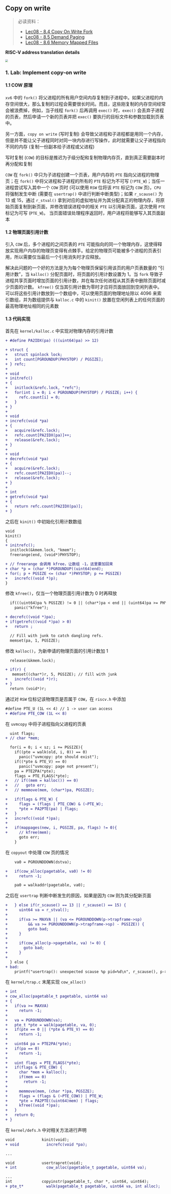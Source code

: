 ## Copy on write

> 必读资料：
>
> - [Lec08 - 8.4 Copy On Write Fork](https://mit-public-courses-cn-translatio.gitbook.io/mit6-s081/lec08-page-faults-frans/8.4-copy-on-write-fork)
> - [Lec08 - 8.5 Demand Paging](https://mit-public-courses-cn-translatio.gitbook.io/mit6-s081/lec08-page-faults-frans/8.5-demand-paging)
> - [Lec08 - 8.6 Memory Mapped Files](https://mit-public-courses-cn-translatio.gitbook.io/mit6-s081/lec08-page-faults-frans/8.6-memory-mapped-files)

**RISC-V address translation details**

<img src="./images/14.png" style="zoom:50%;" />

### 1. Lab: Implement copy-on write

#### 1.1 COW 原理

`xv6` 中的 `fork()` 将父进程的所有用户空间内存复制到子进程中。如果父进程的内存空间很大，那么复制的过程会需要很长时间。而且，这些刚复制的内存空间经常会被浪费掉，例如，当子线程 `fork()` 后再调用 `exec()` 时，`exec()` 会丢弃子进程的页表，然后申请一个新的页表并把 `exec()` 要执行的目标文件和参数加载到页表中。

另一方面，`copy on write` (写时复制) 会导致父进程和子进程都是用同一个内存，但是并不能让父子进程同时对同一块内存进行写操作，此时就需要让父子进程指向不同的内存 (复制一份副本给子进程或父进程)

写时复制 (`COW`) 的目标是推迟为子级分配和复制物理内存页，直到真正需要副本时再分配和复制

`COW` 在 `fork()` 中只为子进程创建一个页表，用户内存的 `PTE` 指向父进程的物理页；在 `fork()` 中将父进程和子进程的所有的 `PTE` 标记为不可写 (`!PTE_W`)；当任一进程尝试写入其中一个 `COW` 页时 (可以使用 `RSW` 位将该 `PTE` 标记为 `COW` 页)，`CPU` 将强制发生中断 (需要在 `usertrap()` 中进行判断中断类型)；如果 `r_scause()` 为 13 或 15，通过 `r_stval()` 拿到对应的虚拟地址并为其分配真正的物理内存，将原始页面复制到新页面，并修改错误进程中的相关 `PTE` 以引用新页面，这次使用 `PTE` 标记为可写 (`PTE_W`)。 当页面错误处理程序返回时，用户进程将能够写入其页面副本

#### 1.2 物理页面引用计数

引入 `COW` 后，多个进程的之间页表的 `PTE` 可能指向的同一个物理内存，这使得释放实现用户内存的物理页变得有点棘手。给定的物理页可能被多个进程的页表引用，所以需要仅当最后一个引用消失时才应释放。

解决此问题的一个好的方法是为为每个物理页保留引用该页的用户页表数量的 “引用计数”，当 `kalloc()` 分配页面时，将页面的引用计数设置为 1。当 `fork` 导致子进程共享页面时增加页面的引用计数，并在每次任何进程从其页表中删除页面时减少页面的计数。 `kfree()` 仅当其引用计数为零时才应将页面放回到空闲列表中。可以将这些引用计数放到一个数组中，可以使用页面的物理地址除以 4096 来索引数组，并为数组提供与 `kalloc.c` 中的 `kinit()` 放置在空闲列表上的任何页面的最高物理地址相同的元素数

#### 1.3 代码实现

首先在 `kernel/kalloc.c` 中实现对物理内存的引用计数

```diff
+ #define PA2IDX(pa) (((uint64)pa) >> 12)

+ struct {
+   struct spinlock lock;
+   int count[PGROUNDUP(PHYSTOP) / PGSIZE];
+ } refc;
+ 
+ void
+ initrefc()
+ {
+   initlock(&refc.lock, "refc");
+   for(int i = 0; i < PGROUNDUP(PHYSTOP) / PGSIZE; i++) {
+     refc.count[i] = 0;
+   }
+ }
+ 
+ void
+ increfc(void *pa)
+ {
+   acquire(&refc.lock);
+   refc.count[PA2IDX(pa)]++;
+   release(&refc.lock);
+ }
+ 
+ void
+ decrefc(void *pa)
+ {
+   acquire(&refc.lock);
+   refc.count[PA2IDX(pa)]--;
+   release(&refc.lock);
+ }
+ 
+ int
+ getrefc(void *pa)
+ {
+   return refc.count[PA2IDX(pa)];
+ }
```

之后在 `kinit()` 中初始化引用计数数组

```diff
void
kinit()
{
+ initrefc();
  initlock(&kmem.lock, "kmem");
  freerange(end, (void*)PHYSTOP);

+ // freerange 会调用 kfree，让数组 -1，这里要加回来
+ char *p = (char *)PGROUNDUP((uint64)end);
+ for(; p + PGSIZE <= (char *)PHYSTOP; p += PGSIZE)
+   increfc((void *)p);
}
```

修改 `kfree()`，仅当一个物理页面引用计数为 0 时再释放

```diff
  if(((uint64)pa % PGSIZE) != 0 || (char*)pa < end || (uint64)pa >= PHYSTOP)
    panic("kfree");

+ decrefc((void *)pa);
+ if(getrefc((void *)pa) > 0)
+   return ;

  // Fill with junk to catch dangling refs.
  memset(pa, 1, PGSIZE);
```

修改 `kalloc()`，为新申请的物理页面的引用计数加 1

```diff
  release(&kmem.lock);

+ if(r) {
   memset((char*)r, 5, PGSIZE); // fill with junk
+   increfc((void *)r);
+ }
  return (void*)r;
```

通过对 `RSW` 位标记该物理页是否属于 `COW`，在 `riscv.h` 中添加

```diff
#define PTE_U (1L << 4) // 1 -> user can access
+ #define PTE_COW (1L << 8)
```

在 `uvmcopy` 中将子进程指向父进程的页表

```diff
  uint flags;
+ // char *mem;

  for(i = 0; i < sz; i += PGSIZE){
    if((pte = walk(old, i, 0)) == 0)
      panic("uvmcopy: pte should exist");
    if((*pte & PTE_V) == 0)
      panic("uvmcopy: page not present");
    pa = PTE2PA(*pte);
    flags = PTE_FLAGS(*pte);
+   // if((mem = kalloc()) == 0)
+   //   goto err;
+   // memmove(mem, (char*)pa, PGSIZE);

+   if(flags & PTE_W) {
+     flags = (flags | PTE_COW) & (~PTE_W);
+     *pte = PA2PTE(pa) | flags;
+   }
+   increfc((void *)pa);
+
+   if(mappages(new, i, PGSIZE, pa, flags) != 0){
+     // kfree(mem);
      goto err;
    }
```

在 `copyout` 中处理 `COW` 页的情况

```diff
    va0 = PGROUNDDOWN(dstva);

+   if(cow_alloc(pagetable, va0) != 0)
+     return -1;

    pa0 = walkaddr(pagetable, va0);
```

之后在 `usertrap` 判断中断发生的原因，如果是因为 `COW` 则为其分配新页面

```diff
+   } else if(r_scause() == 13 || r_scause() == 15) {
+     uint64 va = r_stval();
+ 
+     if(va >= MAXVA || (va <= PGROUNDDOWN(p->trapframe->sp) 
+         && va >= PGROUNDDOWN(p->trapframe->sp) - PGSIZE)) {
+         goto bad;
+     }
+ 
+     if(cow_alloc(p->pagetable, va) != 0) {
+       goto bad;
+     }
+ 
  } else {
+ bad:
    printf("usertrap(): unexpected scause %p pid=%d\n", r_scause(), p->pid);
```

在 `kernel/trap.c` 末尾实现 `cow_alloc()`

```diff
+ int
+ cow_alloc(pagetable_t pagetable, uint64 va)
+ {
+   if(va >= MAXVA)
+     return -1;
+ 
+   va = PGROUNDDOWN(va);
+   pte_t *pte = walk(pagetable, va, 0);
+   if(pte == 0 || (*pte & PTE_V) == 0)
+     return -1;
+ 
+   uint64 pa = PTE2PA(*pte);
+   if(pa == 0)
+     return -1;
+ 
+   uint flags = PTE_FLAGS(*pte);
+   if(flags & PTE_COW) {
+     char *mem = kalloc();
+     if(mem == 0)
+       return -1;
+ 
+     memmove(mem, (char *)pa, PGSIZE);
+     flags = (flags & (~PTE_COW)) | PTE_W;
+     *pte = PA2PTE((uint64)mem) | flags;
+     kfree((void *)pa);
+   }
+   return 0;
+ }
```

在 `kernel/defs.h` 中对相关方法进行声明

```diff
void            kinit(void);
+ void            increfc(void *pa);

...

void            usertrapret(void);
+ int             cow_alloc(pagetable_t pagetable, uint64 va);

...
int             copyinstr(pagetable_t, char *, uint64, uint64);
+ pte_t*          walk(pagetable_t pagetable, uint64 va, int alloc);
```

